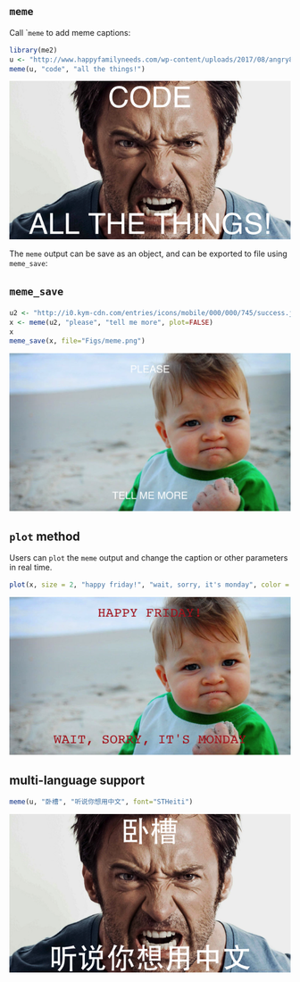 <!-- README.md is generated from README.Rmd. Please edit that file -->
`meme`
------

Call \``meme` to add meme captions:

``` r
library(me2)
u <- "http://www.happyfamilyneeds.com/wp-content/uploads/2017/08/angry8.jpg"
meme(u, "code", "all the things!")
```

![](Figs/unnamed-chunk-2-1.png)

The `meme` output can be save as an object, and can be exported to file using `meme_save`:

`meme_save`
-----------

``` r
u2 <- "http://i0.kym-cdn.com/entries/icons/mobile/000/000/745/success.jpg"
x <- meme(u2, "please", "tell me more", plot=FALSE)
x
meme_save(x, file="Figs/meme.png")
```

<img src="Figs/meme.png" width="672"/>

`plot` method
-------------

Users can `plot` the `meme` output and change the caption or other parameters in real time.

``` r
plot(x, size = 2, "happy friday!", "wait, sorry, it's monday", color = "firebrick", font = "Courier")
```

![](Figs/unnamed-chunk-4-1.png)

multi-language support
----------------------

``` r
meme(u, "卧槽", "听说你想用中文", font="STHeiti")
```

![](Figs/unnamed-chunk-5-1.png)
